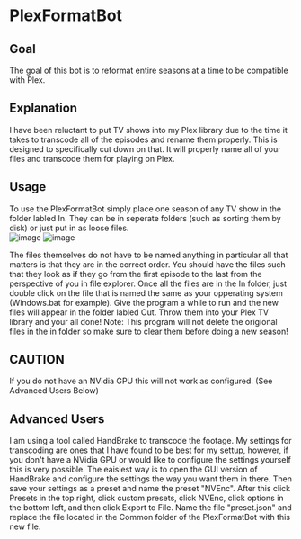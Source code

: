 # PlexFormatBot

## Goal
The goal of this bot is to reformat entire seasons at a time to be compatible with Plex.

## Explanation
I have been reluctant to put TV shows into my Plex library due to the time it takes to transcode all of the episodes and rename them properly. This is designed to specifically cut down on that. It will properly name all of your files and transcode them for playing on Plex. 

## Usage
To use the PlexFormatBot simply place one season of any TV show in the folder labled In. They can be in seperate folders (such as sorting them by disk) or just put in as loose files.  
![image](https://user-images.githubusercontent.com/58759972/137047637-cd482f2c-1e87-4192-b3ec-87ea4c6a60be.png)
![image](https://user-images.githubusercontent.com/58759972/137047933-8889927f-26f9-4122-96a6-5bac76995da4.png)

The files themselves do not have to be named anything in particular all that matters is that they are in the correct order. You should have the files such that they look as if they go from the first episode to the last from the perspective of you in file explorer. Once all the files are in the In folder, just double click on the file that is named the same as your opperating system (Windows.bat for example). Give the program a while to run and the new files will appear in the folder labled Out. Throw them into your Plex TV library and your all done!
Note: This program will not delete the origional files in the in folder so make sure to clear them before doing a new season! 

## CAUTION
If you do not have an NVidia GPU this will not work as configured. (See Advanced Users Below)

## Advanced Users
I am using a tool called HandBrake to transcode the footage. My settings for transcoding are ones that I have found to be best for my settup, however, if you don't have a NVidia GPU or would like to configure the settings yourself this is very possible. The eaisiest way is to open the GUI version of HandBrake and configure the settings the way you want them in there. Then save your settings as a preset and name the preset "NVEnc". After this click Presets in the top right, click custom presets, click NVEnc, click options in the bottom left, and then click Export to File. Name the file "preset.json" and replace the file located in the Common folder of the PlexFormatBot with this new file. 
